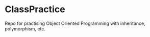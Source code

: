 # ClassPractice
Repo for practising Object Oriented Programming with inheritance, polymorphism, etc.
